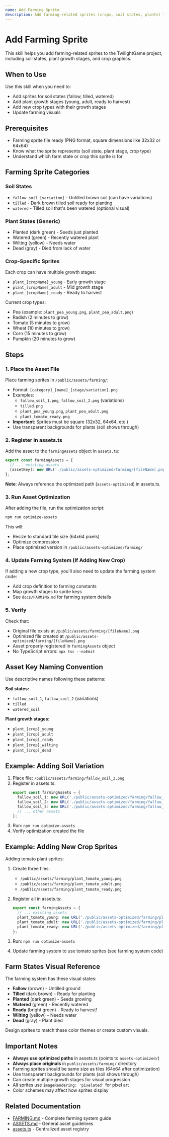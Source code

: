 ```yaml
---
name: Add Farming Sprite
description: Add farming-related sprites (crops, soil states, plants) to the game's farming system
---
```


# Add Farming Sprite

This skill helps you add farming-related sprites to the TwilightGame project, including soil states, plant growth stages, and crop graphics.

## When to Use

Use this skill when you need to:
- Add sprites for soil states (fallow, tilled, watered)
- Add plant growth stages (young, adult, ready to harvest)
- Add new crop types with their growth stages
- Update farming visuals

## Prerequisites

- Farming sprite file ready (PNG format, square dimensions like 32x32 or 64x64)
- Know what the sprite represents (soil state, plant stage, crop type)
- Understand which farm state or crop this sprite is for

## Farming Sprite Categories

### Soil States
- `fallow_soil_[variation]` - Untilled brown soil (can have variations)
- `tilled` - Dark brown tilled soil ready for planting
- `watered` - Tilled soil that's been watered (optional visual)

### Plant States (Generic)
- Planted (dark green) - Seeds just planted
- Watered (green) - Recently watered plant
- Wilting (yellow) - Needs water
- Dead (gray) - Died from lack of water

### Crop-Specific Sprites
Each crop can have multiple growth stages:
- `plant_[cropName]_young` - Early growth stage
- `plant_[cropName]_adult` - Mid growth stage
- `plant_[cropName]_ready` - Ready to harvest

Current crop types:
- Pea (example: `plant_pea_young.png`, `plant_pea_adult.png`)
- Radish (2 minutes to grow)
- Tomato (5 minutes to grow)
- Wheat (10 minutes to grow)
- Corn (15 minutes to grow)
- Pumpkin (20 minutes to grow)

## Steps

### 1. Place the Asset File

Place farming sprites in `/public/assets/farming/`:
- Format: `[category]_[name]_[stage/variation].png`
- Examples:
  - `fallow_soil_1.png`, `fallow_soil_2.png` (variations)
  - `tilled.png`
  - `plant_pea_young.png`, `plant_pea_adult.png`
  - `plant_tomato_ready.png`
- **Important**: Sprites must be square (32x32, 64x64, etc.)
- Use transparent backgrounds for plants (soil shows through)

### 2. Register in assets.ts

Add the asset to the `farmingAssets` object in `assets.ts`:

```typescript
export const farmingAssets = {
  // ... existing assets
  [assetKey]: new URL('./public/assets-optimized/farming/[fileName].png', import.meta.url).href,
};
```

**Note**: Always reference the optimized path (`assets-optimized`) in assets.ts.

### 3. Run Asset Optimization

After adding the file, run the optimization script:

```bash
npm run optimize-assets
```

This will:
- Resize to standard tile size (64x64 pixels)
- Optimize compression
- Place optimized version in `/public/assets-optimized/farming/`

### 4. Update Farming System (If Adding New Crop)

If adding a new crop type, you'll also need to update the farming system code:
- Add crop definition to farming constants
- Map growth stages to sprite keys
- See `docs/FARMING.md` for farming system details

### 5. Verify

Check that:
- Original file exists at `/public/assets/farming/[fileName].png`
- Optimized file created at `/public/assets-optimized/farming/[fileName].png`
- Asset properly registered in `farmingAssets` object
- No TypeScript errors: `npx tsc --noEmit`

## Asset Key Naming Convention

Use descriptive names following these patterns:

**Soil states:**
- `fallow_soil_1`, `fallow_soil_2` (variations)
- `tilled`
- `watered_soil`

**Plant growth stages:**
- `plant_[crop]_young`
- `plant_[crop]_adult`
- `plant_[crop]_ready`
- `plant_[crop]_wilting`
- `plant_[crop]_dead`

## Example: Adding Soil Variation

1. Place file: `/public/assets/farming/fallow_soil_3.png`
2. Register in assets.ts:
   ```typescript
   export const farmingAssets = {
     fallow_soil_1: new URL('./public/assets-optimized/farming/fallow_soil_1.png', import.meta.url).href,
     fallow_soil_2: new URL('./public/assets-optimized/farming/fallow_soil_2.png', import.meta.url).href,
     fallow_soil_3: new URL('./public/assets-optimized/farming/fallow_soil_3.png', import.meta.url).href,
     // ... other assets
   };
   ```
3. Run: `npm run optimize-assets`
4. Verify optimization created the file

## Example: Adding New Crop Sprites

Adding tomato plant sprites:

1. Create three files:
   - `/public/assets/farming/plant_tomato_young.png`
   - `/public/assets/farming/plant_tomato_adult.png`
   - `/public/assets/farming/plant_tomato_ready.png`

2. Register all in assets.ts:
   ```typescript
   export const farmingAssets = {
     // ... existing assets
     plant_tomato_young: new URL('./public/assets-optimized/farming/plant_tomato_young.png', import.meta.url).href,
     plant_tomato_adult: new URL('./public/assets-optimized/farming/plant_tomato_adult.png', import.meta.url).href,
     plant_tomato_ready: new URL('./public/assets-optimized/farming/plant_tomato_ready.png', import.meta.url).href,
   };
   ```

3. Run: `npm run optimize-assets`

4. Update farming system to use tomato sprites (see farming system code)

## Farm States Visual Reference

The farming system has these visual states:
- **Fallow** (brown) - Untilled ground
- **Tilled** (dark brown) - Ready for planting
- **Planted** (dark green) - Seeds growing
- **Watered** (green) - Recently watered
- **Ready** (bright green) - Ready to harvest!
- **Wilting** (yellow) - Needs water
- **Dead** (gray) - Plant died

Design sprites to match these color themes or create custom visuals.

## Important Notes

- **Always use optimized paths** in assets.ts (points to `assets-optimized/`)
- **Always place originals** in `public/assets/farming/` directory
- Farming sprites should be same size as tiles (64x64 after optimization)
- Use transparent backgrounds for plants (soil shows through)
- Can create multiple growth stages for visual progression
- All sprites use `imageRendering: 'pixelated'` for pixel art
- Color schemes may affect how sprites display

## Related Documentation

- [FARMING.md](../../../docs/FARMING.md) - Complete farming system guide
- [ASSETS.md](../../../docs/ASSETS.md) - General asset guidelines
- [assets.ts](../../../assets.ts) - Centralized asset registry
